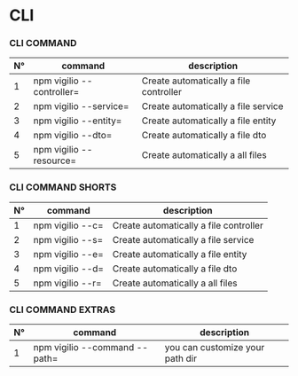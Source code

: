 # CLI

### CLI COMMAND

| N°  | command                   | description                            |
| --- | ------------------------- | -------------------------------------- |
| 1   | npm vigilio --controller= | Create automatically a file controller |
| 2   | npm vigilio --service=    | Create automatically a file service    |
| 3   | npm vigilio --entity=     | Create automatically a file entity     |
| 4   | npm vigilio --dto=        | Create automatically a file dto        |
| 5   | npm vigilio --resource=   | Create automatically a all files       |

### CLI COMMAND SHORTS

| N°  | command          | description                            |
| --- | ---------------- | -------------------------------------- |
| 1   | npm vigilio --c= | Create automatically a file controller |
| 2   | npm vigilio --s= | Create automatically a file service    |
| 3   | npm vigilio --e= | Create automatically a file entity     |
| 4   | npm vigilio --d= | Create automatically a file dto        |
| 5   | npm vigilio --r= | Create automatically a all files       |

### CLI COMMAND EXTRAS

| N°  | command                       | description                     |
| --- | ----------------------------- | ------------------------------- |
| 1   | npm vigilio --command --path= | you can customize your path dir |
